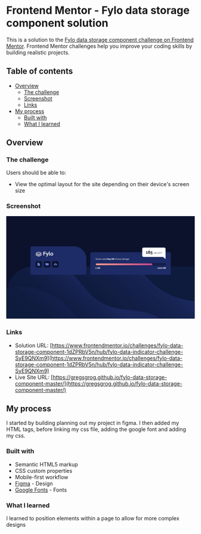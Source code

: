 # Frontend Mentor - Fylo data storage component solution

This is a solution to the [Fylo data storage component challenge on Frontend Mentor](https://www.frontendmentor.io/challenges/fylo-data-storage-component-1dZPRbV5n). Frontend Mentor challenges help you improve your coding skills by building realistic projects. 

## Table of contents

- [Overview](#overview)
  - [The challenge](#the-challenge)
  - [Screenshot](#screenshot)
  - [Links](#links)
- [My process](#my-process)
  - [Built with](#built-with)
  - [What I learned](#what-i-learned)




## Overview

### The challenge

Users should be able to:

- View the optimal layout for the site depending on their device's screen size

### Screenshot

![](./screenshot.jpg)


### Links

- Solution URL: [https://www.frontendmentor.io/challenges/fylo-data-storage-component-1dZPRbV5n/hub/fylo-data-indicator-challenge-SyE9QNXm9](https://www.frontendmentor.io/challenges/fylo-data-storage-component-1dZPRbV5n/hub/fylo-data-indicator-challenge-SyE9QNXm9)
- Live Site URL: [https://gregsgrog.github.io/fylo-data-storage-component-master/](https://gregsgrog.github.io/fylo-data-storage-component-master/)

## My process
I started by building planning out my project in figma. I then added my HTML tags, before linking my css file, adding the google font and adding my css.

### Built with

- Semantic HTML5 markup
- CSS custom properties
- Mobile-first workflow
- [Figma](https://www.figma.com/) - Design
- [Google Fonts](https://fonts.google.com/) - Fonts


### What I learned

I learned to position elements within a page to allow for more complex designs




